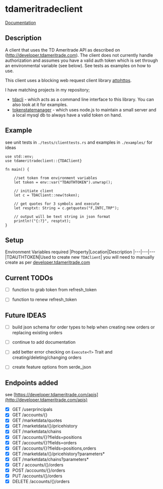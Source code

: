# tdameritradeclient

[Documentation](https://jbertovic.github.io/tdameritradeclient/doc/tdameritradeclient/)

## Description

A client that uses the TD Ameritrade API as described on (http://developer.tdameritrade.com).  The client does not currently handle authorization and assumes you have a valid auth token which is set through an environmental variable (see below). See tests as examples on how to use.

This client uses a blocking web request client library [attohttps](https://github.com/sbstp/attohttpc).

I have matching projects in my repository;
- [tdacli](https://github.com/jbertovic/tdacli) - which acts as a command line interface to this library.  You can also look at it for examples.
- [tokenstatemanager](https://github.com/jbertovic/tokenstatemanager) - which uses node.js to maintain a small server and a local mysql db to always have a valid token on hand.

## Example

see unit tests in `./tests/clienttests.rs` and examples in `./examples/` for ideas
```
use std::env;
use tdameritradeclient::{TDAClient}

fn main() {

    //set token from environment variables
    let token = env::var("TDAUTHTOKEN").unwrap();

    // initiate client
    let c = TDAClient::new(token);

    // get quotes for 3 symbols and execute
    let resptxt: String = c.getquotes("F,INTC,TRP");

    // output will be text string in json format
    println!("{:?}", resptxt);
}
```


## Setup

Environment Variables required
|Property|Location|Description
|---|---|---
|TDAUTHTOKEN|Used to create new `TDAClient`| you will need to manually create as per [developer.tdameritrade.com](http://developer.tdameritrade.com) 

## Current TODOs
- [ ] function to grab token from refresh_token
- [ ] function to renew refresh_token


## Future IDEAS
- [ ] build json schema for order types to help when creating new orders or replacing existing orders
- [ ] continue to add documentation
- [ ] add better error checking on `Execute<T>` Trait and creating/deleting/changing orders
- [ ] create feature options from serde_json


## Endpoints added
see [https://developer.tdameritrade.com/apis](http://developer.tdameritrade.com/apis)

- [X] GET /userprincipals
- [X] GET /accounts/{}
- [X] GET /marketdata/quotes
- [X] GET /marketdata/{}/pricehistory
- [X] GET /marketdata/chains
- [X] GET /accounts/{}?fields=positions
- [X] GET /accounts/{}?fields=orders
- [X] GET /accounts/{}?fields=positions,orders
- [X] GET /marketdata/{}/pricehistory?parameters*  
- [X] GET /marketdata/chains?parameters* 
- [X] GET / accounts/{}/orders
- [X] POST /accounts/{}/orders
- [X] PUT /accounts/{}/orders 
- [X] DELETE /accounts/{}/orders 
